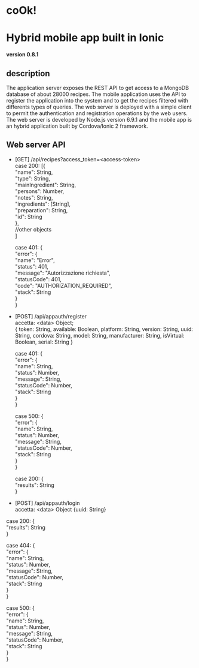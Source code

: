 # coOk!
Hybrid mobile app built in Ionic 
================================

**version 0.8.1** 

description
-----------
The application server exposes the REST API to get access to a MongoDB database of about 28000 recipes. The mobile application uses the API to register the application into the system and to get the recipes filtered with differents types of queries.
The web server is deployed with a simple client to permit the authentication and registration operations by the web users.
The web server is developed by Node.js version 6.9.1 and the mobile app is an hybrid application built by Cordova/Ionic 2 framework. 

Web server API
--------------

* [GET] /api/recipes?access_token=\<access-token\>  
  case 200: [{  
       "name": String,  
       "type": String,  
       "mainIngredient": String,  
       "persons": Number,  
       "notes": String,  
       "ingredients": [String],  
       "preparation": String,  
       "id": String  
    },  
    //other objects  
  ]  
  
  case 401: {  
  	"error": {  
    "name": "Error",  
    "status": 401,  
    "message": "Autorizzazione richiesta",  
    "statusCode": 401,  
    "code": "AUTHORIZATION_REQUIRED",  
    "stack": String  
  }  
}  

* [POST] /api/appauth/register  
  accetta: \<data\> Object;  
  {
    token: String,
    available: Boolean,
    platform: String,
    version: String,
    uuid: String,
    cordova: String,
    model: String,
    manufacturer: String,
    isVirtual: Boolean, 
    serial: String
  }

  case 401: {  
    "error": {  
      "name": String,  
      "status": Number,  
      "message": String,  
      "statusCode": Number,  
      "stack": String  
    }  
  }  

  case 500: {  
    "error": {  
      "name": String,  
      "status": Number,  
      "message": String,  
      "statusCode": Number,  
      "stack": String  
    }  
  }  

  case 200: {  
    "results": String  
  }  

* [POST] /api/appauth/login  
accetta: \<data\> Object
{uuid: String}  

case 200: {  
  "results": String  
}  

case 404: {  
  "error": {  
    "name": String,  
    "status": Number,  
    "message": String,  
    "statusCode": Number,  
    "stack": String  
  }  
}  

case 500: {  
  "error": {  
    "name": String,  
    "status": Number,  
    "message": String,  
    "statusCode": Number,  
    "stack": String  
  }  
}  
